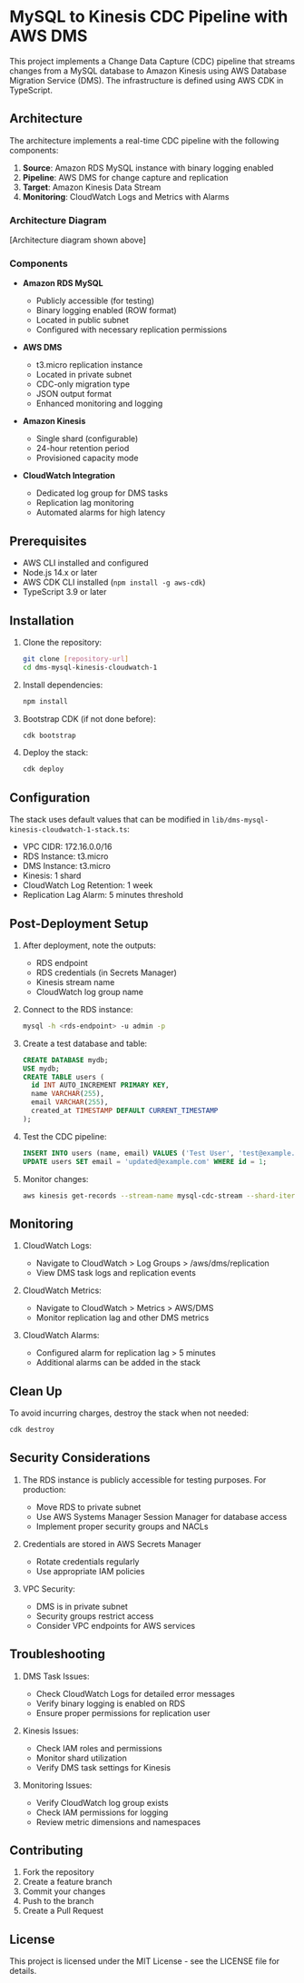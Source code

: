 # MySQL to Kinesis CDC Pipeline with AWS DMS

This project implements a Change Data Capture (CDC) pipeline that streams changes from a MySQL database to Amazon Kinesis using AWS Database Migration Service (DMS). The infrastructure is defined using AWS CDK in TypeScript.

## Architecture

The architecture implements a real-time CDC pipeline with the following components:

1. **Source**: Amazon RDS MySQL instance with binary logging enabled
2. **Pipeline**: AWS DMS for change capture and replication
3. **Target**: Amazon Kinesis Data Stream
4. **Monitoring**: CloudWatch Logs and Metrics with Alarms

### Architecture Diagram

[Architecture diagram shown above]

### Components

- **Amazon RDS MySQL**
  - Publicly accessible (for testing)
  - Binary logging enabled (ROW format)
  - Located in public subnet
  - Configured with necessary replication permissions

- **AWS DMS**
  - t3.micro replication instance
  - Located in private subnet
  - CDC-only migration type
  - JSON output format
  - Enhanced monitoring and logging

- **Amazon Kinesis**
  - Single shard (configurable)
  - 24-hour retention period
  - Provisioned capacity mode

- **CloudWatch Integration**
  - Dedicated log group for DMS tasks
  - Replication lag monitoring
  - Automated alarms for high latency

## Prerequisites

- AWS CLI installed and configured
- Node.js 14.x or later
- AWS CDK CLI installed (`npm install -g aws-cdk`)
- TypeScript 3.9 or later

## Installation

1. Clone the repository:
   ```bash
   git clone [repository-url]
   cd dms-mysql-kinesis-cloudwatch-1
   ```

2. Install dependencies:
   ```bash
   npm install
   ```

3. Bootstrap CDK (if not done before):
   ```bash
   cdk bootstrap
   ```

4. Deploy the stack:
   ```bash
   cdk deploy
   ```

## Configuration

The stack uses default values that can be modified in `lib/dms-mysql-kinesis-cloudwatch-1-stack.ts`:

- VPC CIDR: 172.16.0.0/16
- RDS Instance: t3.micro
- DMS Instance: t3.micro
- Kinesis: 1 shard
- CloudWatch Log Retention: 1 week
- Replication Lag Alarm: 5 minutes threshold

## Post-Deployment Setup

1. After deployment, note the outputs:
   - RDS endpoint
   - RDS credentials (in Secrets Manager)
   - Kinesis stream name
   - CloudWatch log group name

2. Connect to the RDS instance:
   ```bash
   mysql -h <rds-endpoint> -u admin -p
   ```

3. Create a test database and table:
   ```sql
   CREATE DATABASE mydb;
   USE mydb;
   CREATE TABLE users (
     id INT AUTO_INCREMENT PRIMARY KEY,
     name VARCHAR(255),
     email VARCHAR(255),
     created_at TIMESTAMP DEFAULT CURRENT_TIMESTAMP
   );
   ```

4. Test the CDC pipeline:
   ```sql
   INSERT INTO users (name, email) VALUES ('Test User', 'test@example.com');
   UPDATE users SET email = 'updated@example.com' WHERE id = 1;
   ```

5. Monitor changes:
   ```bash
   aws kinesis get-records --stream-name mysql-cdc-stream --shard-iterator $(aws kinesis get-shard-iterator --stream-name mysql-cdc-stream --shard-id 0 --shard-iterator-type TRIM_HORIZON --query 'ShardIterator' --output text)
   ```

## Monitoring

1. CloudWatch Logs:
   - Navigate to CloudWatch > Log Groups > /aws/dms/replication
   - View DMS task logs and replication events

2. CloudWatch Metrics:
   - Navigate to CloudWatch > Metrics > AWS/DMS
   - Monitor replication lag and other DMS metrics

3. CloudWatch Alarms:
   - Configured alarm for replication lag > 5 minutes
   - Additional alarms can be added in the stack

## Clean Up

To avoid incurring charges, destroy the stack when not needed:

```bash
cdk destroy
```

## Security Considerations

1. The RDS instance is publicly accessible for testing purposes. For production:
   - Move RDS to private subnet
   - Use AWS Systems Manager Session Manager for database access
   - Implement proper security groups and NACLs

2. Credentials are stored in AWS Secrets Manager
   - Rotate credentials regularly
   - Use appropriate IAM policies

3. VPC Security:
   - DMS is in private subnet
   - Security groups restrict access
   - Consider VPC endpoints for AWS services

## Troubleshooting

1. DMS Task Issues:
   - Check CloudWatch Logs for detailed error messages
   - Verify binary logging is enabled on RDS
   - Ensure proper permissions for replication user

2. Kinesis Issues:
   - Check IAM roles and permissions
   - Monitor shard utilization
   - Verify DMS task settings for Kinesis

3. Monitoring Issues:
   - Verify CloudWatch log group exists
   - Check IAM permissions for logging
   - Review metric dimensions and namespaces

## Contributing

1. Fork the repository
2. Create a feature branch
3. Commit your changes
4. Push to the branch
5. Create a Pull Request

## License

This project is licensed under the MIT License - see the LICENSE file for details.
